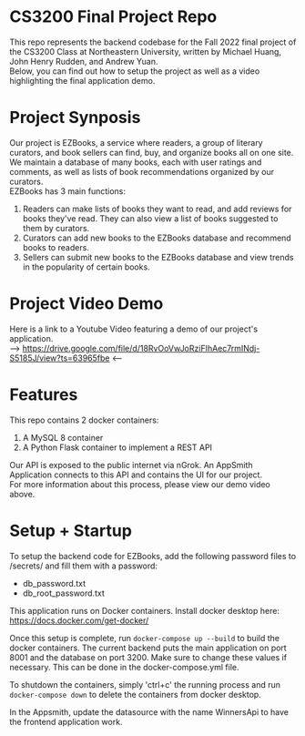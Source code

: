 # CS3200 Final Project Repo
This repo represents the backend codebase for the Fall 2022 final project of the CS3200 Class at Northeastern University,
written by Michael Huang, John Henry Rudden, and Andrew Yuan.\
Below, you can find out how to setup the project as well as a video highlighting the final application demo.

# Project Synposis
Our project is EZBooks, a service where readers, a group of literary curators, and book sellers can find, buy, and organize books all on one site. We maintain a database of many books, each with user ratings and comments, as well as lists of book recommendations organized by our curators.  
EZBooks has 3 main functions:
1. Readers can make lists of books they want to read, and add reviews for books they've read. They can also view a list of books suggested to them by curators.
1. Curators can add new books to the EZBooks database and recommend books to readers.
1. Sellers can submit new books to the EZBooks database and view trends in the popularity of certain books.

# Project Video Demo
Here is a link to a Youtube Video featuring a demo of our project's application.\
--> https://drive.google.com/file/d/18RvOoVwJoRziFIhAec7rmINdj-S5185J/view?ts=63965fbe <--

# Features
This repo contains 2 docker containers: 
1. A MySQL 8 container
1. A Python Flask container to implement a REST API  

Our API is exposed to the public internet via nGrok. An AppSmith Application connects to this API and contains the UI for our project.\
For more information about this process, please view our demo video above.

# Setup + Startup
To setup the backend code for EZBooks, add the following password files to /secrets/ and fill them with a password:
 - db_password.txt
 - db_root_password.txt

This application runs on Docker containers. Install docker desktop here: https://docs.docker.com/get-docker/

Once this setup is complete, run ```docker-compose up --build``` to build the docker containers. The current backend puts the main
application on port 8001 and the database on port 3200. Make sure to change these values if necessary. This can be done in the 
docker-compose.yml file.

To shutdown the containers, simply 'ctrl+c' the running process and run ```docker-compose down``` to delete the containers from
docker desktop.

In the Appsmith, update the datasource with the name WinnersApi to have the frontend application work.





